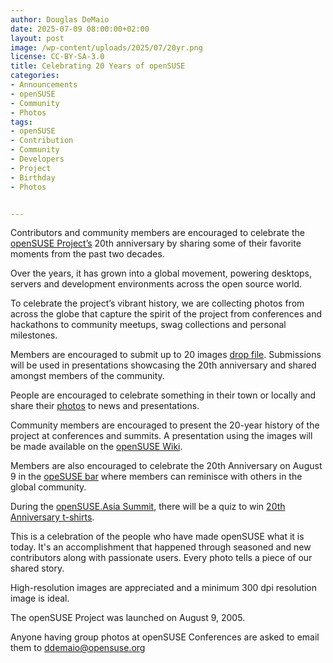 ```yaml
---
author: Douglas DeMaio 
date: 2025-07-09 08:00:00+02:00
layout: post
image: /wp-content/uploads/2025/07/20yr.png
license: CC-BY-SA-3.0
title: Celebrating 20 Years of openSUSE
categories:
- Announcements
- openSUSE
- Community
- Photos
tags:
- openSUSE
- Contribution
- Community
- Developers
- Project
- Birthday
- Photos


---
```


Contributors and community members are encouraged to celebrate the [openSUSE Project’s](https://www.opensuse.org/) 20th anniversary by sharing some of their favorite moments from the past two decades. 

Over the years, it has grown into a global movement, powering desktops, servers and development environments across the open source world. 

To celebrate the project’s vibrant history, we are collecting photos from across the globe that capture the spirit of the project from conferences and hackathons to community meetups, swag collections and personal milestones.

Members are encouraged to submit up to 20 images [drop file](https://demacloud.ocloud.de/index.php/s/n7qRFTarEy2dit2). Submissions will be used in presentations showcasing the 20th anniversary and shared amongst members of the community. 

People are encouraged to celebrate something in their town or locally and share their [photos](https://demacloud.ocloud.de/index.php/s/n7qRFTarEy2dit2) to news and presentations.

Community members are encouraged to present the 20-year history of the project at conferences and summits. A presentation using the images will be made available on the [openSUSE Wiki](https://en.opensuse.org/openSUSE:Presentations). 

Members are also encouraged to celebrate the 20th Anniversary on August 9 in the [opeSUSE bar](https://meet.opensuse.org/bar) where members can reminisce with others in the global community. 

During the [openSUSE.Asia Summit](https://events.opensuse.org/), there will be a quiz to win [20th Anniversary t-shirts](https://shop.opensuse.org/).
 
This is a celebration of the people who have made openSUSE what it is today. It's an accomplishment that happened through seasoned and new contributors along with passionate users. Every photo tells a piece of our shared story. 

High-resolution images are appreciated and a minimum 300 dpi resolution image is ideal.

The openSUSE Project was launched on August 9, 2005. 

Anyone having group photos at openSUSE Conferences are asked to email them to <ddemaio@opensuse.org>

<meta name="openSUSE, Open Source, development, Community, Developers, Project, Birthday" content="HTML,CSS,XML,JavaScript">


